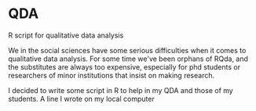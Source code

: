 # QDA
R script for qualitative data analysis

We in the social sciences have some serious difficulties when it comes to qualitative data analysis. For some time we've been orphans of RQda, and the substitutes are always too expensive, especially for phd students or researchers of minor institutions that insist on making research.

I decided to write some script in R to help in my QDA and those of my students.
A line I wrote on my local computer
